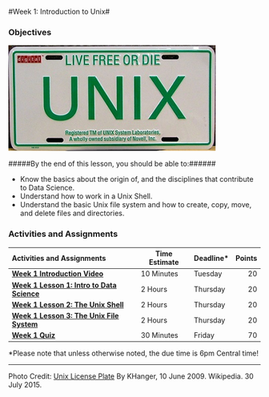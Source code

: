#Week 1: Introduction to Unix#
### Objectives ###

![Unix Image](images/UNIX-Licence-Plate.JPG)

#####By the end of this lesson, you should be able to:######

- Know the basics about the origin of, and the disciplines that contribute to Data Science.
- Understand how to work in a Unix Shell.
- Understand the basic Unix file system and how to create, copy, move, and delete files and directories.

### Activities and Assignments ###

|Activities and Assignments | Time Estimate | Deadline* | Points|
|:------| -----|-------|----------:|
|**[Week 1 Introduction Video](https://mediaspace.illinois.edu/media/t/0_j4lwy6kr/33195071)** | 10 Minutes | Tuesday |20|
|**[Week 1 Lesson 1: Intro to Data Science](lesson1.md)**| 2 Hours |Thursday| 20|
|**[Week 1 Lesson 2: The Unix Shell](lesson2.md)**| 2 Hours | Thursday | 20 |
|**[Week 1 Lesson 3: The Unix File System](lesson3.md)**| 2 Hours | Thursday| 20 |
|**[Week 1 Quiz][W1Q]**| 30 Minutes | Friday | 70|

*Please note that unless otherwise noted, the due time is 6pm Central time!

----------

Photo Credit: [Unix License Plate](https://commons.wikimedia.org/wiki/File%3AUNIX-Licence-Plate.JPG) By KHanger, 10 June 2009. Wikipedia. 30 July 2015.

[W1Q]: https://learn.illinois.edu/mod/quiz/view.php?id=1629386
